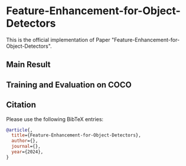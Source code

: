 # Feature-Enhancement-for-Object-Detectors

This is the official implementation of Paper "Feature-Enhancement-for-Object-Detectors".

## Main Result


## Training and Evaluation on COCO


## Citation

Please use the following BibTeX entries:

``` bibtex
@article{,
  title={Feature-Enhancement-for-Object-Detectors},
  author={},
  journal={},
  year={2024},
}
```
